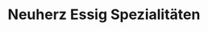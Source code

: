 ---
title: "Neuherz Essig Spezialitäten"
url: /unterlamm/neuherz-essig-spezialitaeten/
shop: Feinkost
---